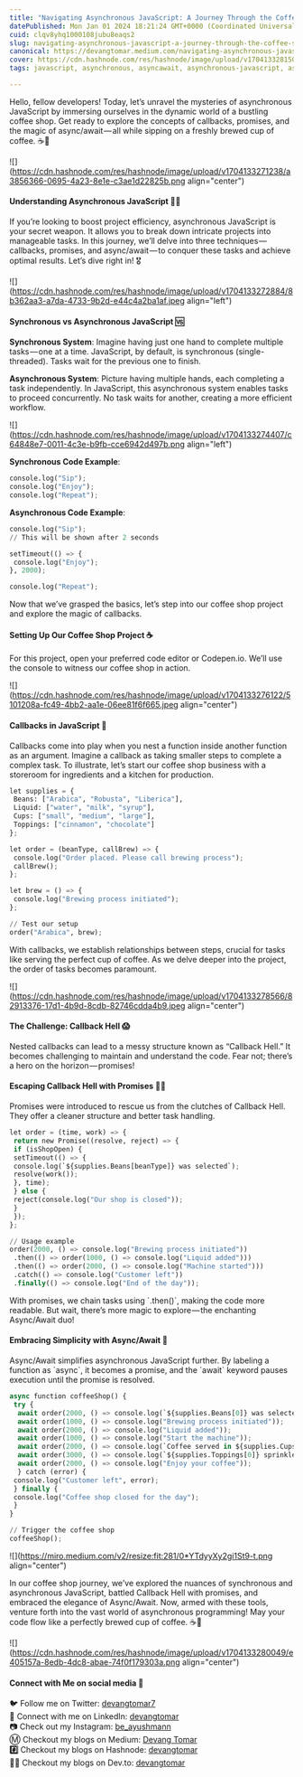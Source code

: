 ```yaml
---
title: "Navigating Asynchronous JavaScript: A Journey Through the Coffee Shop ☕🚀"
datePublished: Mon Jan 01 2024 18:21:24 GMT+0000 (Coordinated Universal Time)
cuid: clqv8yhq1000108jubu8eaqs2
slug: navigating-asynchronous-javascript-a-journey-through-the-coffee-shop-aaa0dd19d724
canonical: https://devangtomar.medium.com/navigating-asynchronous-javascript-a-journey-through-the-coffee-shop-aaa0dd19d724
cover: https://cdn.hashnode.com/res/hashnode/image/upload/v1704133281505/5bea61a6-1f9c-4114-90dd-725a9a2aed2b.png
tags: javascript, asynchronous, asyncawait, asynchronous-javascript, asynchronous-programming

---
```


Hello, fellow developers! Today, let’s unravel the mysteries of asynchronous JavaScript by immersing ourselves in the dynamic world of a bustling coffee shop. Get ready to explore the concepts of callbacks, promises, and the magic of async/await — all while sipping on a freshly brewed cup of coffee. ☕🚀

![](https://cdn.hashnode.com/res/hashnode/image/upload/v1704133271238/a3856366-0695-4a23-8e1e-c3ae1d22825b.png align="center")

#### **Understanding Asynchronous JavaScript 🤹🏻**

If you’re looking to boost project efficiency, asynchronous JavaScript is your secret weapon. It allows you to break down intricate projects into manageable tasks. In this journey, we’ll delve into three techniques — callbacks, promises, and async/await — to conquer these tasks and achieve optimal results. Let’s dive right in! 🎖️

![](https://cdn.hashnode.com/res/hashnode/image/upload/v1704133272884/8b362aa3-a7da-4733-9b2d-e44c4a2ba1af.jpeg align="left")

#### **Synchronous vs Asynchronous JavaScript 🆚**

**Synchronous System**: Imagine having just one hand to complete multiple tasks — one at a time. JavaScript, by default, is synchronous (single-threaded). Tasks wait for the previous one to finish.

**Asynchronous System**: Picture having multiple hands, each completing a task independently. In JavaScript, this asynchronous system enables tasks to proceed concurrently. No task waits for another, creating a more efficient workflow.

![](https://cdn.hashnode.com/res/hashnode/image/upload/v1704133274407/c64848e7-0011-4c3e-b9fb-cce6942d497b.png align="left")

**Synchronous Code Example**:

```python
console.log("Sip");
console.log("Enjoy");
console.log("Repeat");
```

**Asynchronous Code Example**:

```python
console.log("Sip");
// This will be shown after 2 seconds

setTimeout(() => {
 console.log("Enjoy");
}, 2000);

console.log("Repeat");
```

Now that we’ve grasped the basics, let’s step into our coffee shop project and explore the magic of callbacks.

#### **Setting Up Our Coffee Shop Project ☕**

For this project, open your preferred code editor or Codepen.io. We’ll use the console to witness our coffee shop in action.

![](https://cdn.hashnode.com/res/hashnode/image/upload/v1704133276122/5101208a-fc49-4bb2-aa1e-06ee81f6f665.jpeg align="center")

#### **Callbacks in JavaScript 📲**

Callbacks come into play when you nest a function inside another function as an argument. Imagine a callback as taking smaller steps to complete a complex task. To illustrate, let’s start our coffee shop business with a storeroom for ingredients and a kitchen for production.

```python
let supplies = {
 Beans: ["Arabica", "Robusta", "Liberica"],
 Liquid: ["water", "milk", "syrup"],
 Cups: ["small", "medium", "large"],
 Toppings: ["cinnamon", "chocolate"]
};

let order = (beanType, callBrew) => {
 console.log("Order placed. Please call brewing process");
 callBrew();
};

let brew = () => {
 console.log("Brewing process initiated");
};

// Test our setup
order("Arabica", brew);
```

With callbacks, we establish relationships between steps, crucial for tasks like serving the perfect cup of coffee. As we delve deeper into the project, the order of tasks becomes paramount.

![](https://cdn.hashnode.com/res/hashnode/image/upload/v1704133278566/82913376-17d1-4b9d-8cdb-82746cdda4b9.jpeg align="center")

#### **The Challenge: Callback Hell 😱**

Nested callbacks can lead to a messy structure known as “Callback Hell.” It becomes challenging to maintain and understand the code. Fear not; there’s a hero on the horizon — promises!

#### **Escaping Callback Hell with Promises 🙅🏻**

Promises were introduced to rescue us from the clutches of Callback Hell. They offer a cleaner structure and better task handling.

```python
let order = (time, work) => {
 return new Promise((resolve, reject) => {
 if (isShopOpen) {
 setTimeout(() => {
 console.log(`${supplies.Beans[beanType]} was selected`);
 resolve(work());
 }, time);
 } else {
 reject(console.log("Our shop is closed"));
 }
 });
};

// Usage example
order(2000, () => console.log("Brewing process initiated"))
 .then(() => order(1000, () => console.log("Liquid added")))
 .then(() => order(2000, () => console.log("Machine started")))
 .catch(() => console.log("Customer left"))
 .finally(() => console.log("End of the day"));
```

With promises, we chain tasks using \`.then()\`, making the code more readable. But wait, there’s more magic to explore — the enchanting Async/Await duo!

#### Embracing Simplicity with Async/Await 🚀

Async/Await simplifies asynchronous JavaScript further. By labeling a function as \`async\`, it becomes a promise, and the \`await\` keyword pauses execution until the promise is resolved.

```python
async function coffeeShop() {
 try {
  await order(2000, () => console.log(`${supplies.Beans[0]} was selected`));
  await order(1000, () => console.log("Brewing process initiated"));
  await order(2000, () => console.log("Liquid added"));
  await order(1000, () => console.log("Start the machine"));
  await order(2000, () => console.log(`Coffee served in ${supplies.Cups[1]} cup`));
  await order(3000, () => console.log(`${supplies.Toppings[0]} sprinkled on top`));
  await order(2000, () => console.log("Enjoy your coffee"));
  } catch (error) {
 console.log("Customer left", error);
 } finally {
 console.log("Coffee shop closed for the day");
 }
}

// Trigger the coffee shop
coffeeShop();
```

![](https://miro.medium.com/v2/resize:fit:281/0*YTdyyXy2gi1St9-t.png align="center")

In our coffee shop journey, we’ve explored the nuances of synchronous and asynchronous JavaScript, battled Callback Hell with promises, and embraced the elegance of Async/Await. Now, armed with these tools, venture forth into the vast world of asynchronous programming! May your code flow like a perfectly brewed cup of coffee. ☕🚀

![](https://cdn.hashnode.com/res/hashnode/image/upload/v1704133280049/e405157a-8edb-4dc8-abae-74f0f179303a.png align="center")

#### **Connect with Me on social media 📲**

🐦 Follow me on Twitter: [devangtomar7](https://twitter.com/devangtomar7)  
🔗 Connect with me on LinkedIn: [devangtomar](https://www.linkedin.com/in/devangtomar)  
📷 Check out my Instagram: [be\_ayushmann](https://instagram.com/be_ayushmann)  
Ⓜ️ Checkout my blogs on Medium: [Devang Tomar](https://medium.com/u/8f5e1c86129d)  
**#️⃣** Checkout my blogs on Hashnode: [devangtomar](https://devangtomar.hashnode.dev/)  
**🧑‍💻** Checkout my blogs on Dev.to: [devangtomar](https://dev.to/devangtomar)